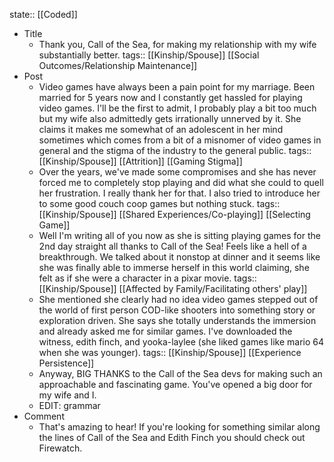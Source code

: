 state:: [[Coded]]

- Title
	- Thank you, Call of the Sea, for making my relationship with my wife substantially better.
	  tags:: [[Kinship/Spouse]] [[Social Outcomes/Relationship Maintenance]]
- Post
	- Video games have always been a pain point for my marriage. Been married for 5 years now and I constantly get hassled for playing video games. I'll be the first to admit, I probably play a bit too much but my wife also admittedly gets irrationally unnerved by it. She claims it makes me somewhat of an adolescent in her mind sometimes which comes from a bit of a misnomer of video games in general and the stigma of the industry to the general public.
	  tags:: [[Kinship/Spouse]] [[Attrition]] [[Gaming Stigma]]
	- Over the years, we've made some compromises and she has never forced me to completely stop playing and did what she could to quell her frustration. I really thank her for that. I also tried to introduce her to some good couch coop games but nothing stuck.
	  tags:: [[Kinship/Spouse]] [[Shared Experiences/Co-playing]] [[Selecting Game]]
	- Well I'm writing all of you now as she is sitting playing games for the 2nd day straight all thanks to Call of the Sea! Feels like a hell of a breakthrough. We talked about it nonstop at dinner and it seems like she was finally able to immerse herself in this world claiming, she felt as if she were a character in a pixar movie.
	  tags:: [[Kinship/Spouse]] [[Affected by Family/Facilitating others' play]]
	- She mentioned she clearly had no idea video games stepped out of the world of first person COD-like shooters into something story or exploration driven. She says she totally understands the immersion and already asked me for similar games. I've downloaded the witness, edith finch, and yooka-laylee (she liked games like mario 64 when she was younger).
	  tags:: [[Kinship/Spouse]] [[Experience Persistence]]
	- Anyway, BIG THANKS to the Call of the Sea devs for making such an approachable and fascinating game. You've opened a big door for my wife and I.
	- EDIT: grammar
- Comment
	- That's amazing to hear! If you're looking for something similar along the lines of Call of the Sea and Edith Finch you should check out Firewatch.